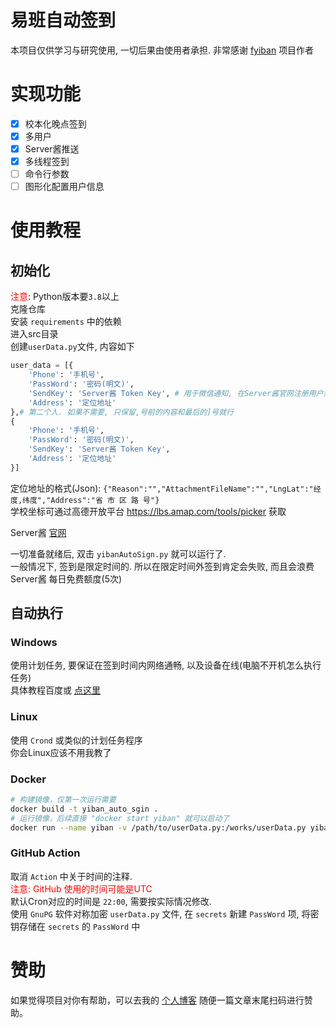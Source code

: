 # 易班自动签到
本项目仅供学习与研究使用, 一切后果由使用者承担.
非常感谢 [fyiban](https://github.com/Sricor/yiban/) 项目作者

# 实现功能
- [x] 校本化晚点签到
- [x] 多用户
- [x] Server酱推送
- [x] 多线程签到
- [ ] 命令行参数
- [ ] 图形化配置用户信息

# 使用教程
## 初始化
<font color=red>注意</font>: Python版本要`3.8`以上  
克隆仓库  
安装 `requirements` 中的依赖  
进入src目录  
创建`userData.py`文件, 内容如下
```python
user_data = [{
	'Phone': '手机号',
	'PassWord': '密码(明文)',
	'SendKey': 'Server酱 Token Key', # 用于微信通知, 在Server酱官网注册用户获取
	'Address': '定位地址' 
},# 第二个人. 如果不需要, 只保留,号前的内容和最后的]号就行
{
	'Phone': '手机号',
	'PassWord': '密码(明文)',
	'SendKey': 'Server酱 Token Key',
	'Address': '定位地址' 
}]
```
定位地址的格式(Json): `{"Reason":"","AttachmentFileName":"","LngLat":"经度,纬度","Address":"省 市 区 路 号"}`  
学校坐标可通过高德开放平台 https://lbs.amap.com/tools/picker 获取

Server酱 [官网](https://sct.ftqq.com/)

一切准备就绪后, 双击 `yibanAutoSign.py` 就可以运行了.  
一般情况下, 签到是限定时间的. 所以在限定时间外签到肯定会失败, 而且会浪费 Server酱 每日免费额度(5次)

## 自动执行
### Windows
使用计划任务, 要保证在签到时间内网络通畅, 以及设备在线(电脑不开机怎么执行任务)  
具体教程百度或 [点这里](https://topbook.cc/overview?selectedArticle=1383&title=%E4%BD%BF%E7%94%A8%E8%AE%A1%E5%88%92%E4%BB%BB%E5%8A%A1%E7%A8%8B%E5%BA%8F%EF%BC%8C%E8%AE%A9%20Windows%20%E8%87%AA%E5%8A%A8%E5%B7%A5%E4%BD%9C%E3%80%82)

### Linux
使用 `Crond` 或类似的计划任务程序  
你会Linux应该不用我教了

### Docker
```sh
# 构建镜像，仅第一次运行需要
docker build -t yiban_auto_sgin .
# 运行镜像，后续直接 "docker start yiban" 就可以启动了
docker run --name yiban -v /path/to/userData.py:/works/userData.py yiban_auto_sgin
```

### GitHub Action
取消 `Action` 中关于时间的注释.  
<font color='red'>注意: GitHub 使用的时间可能是UTC</font>  
默认Cron对应的时间是 `22:00`, 需要按实际情况修改.  
使用 `GnuPG` 软件对称加密 `userData.py` 文件, 在 `secrets` 新建 `PassWord` 项, 将密钥存储在 `secrets` 的 `PassWord` 中

# 赞助
如果觉得项目对你有帮助，可以去我的 [个人博客](https://315490.xyz) 随便一篇文章末尾扫码进行赞助。